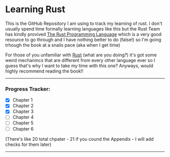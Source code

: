 # Learning Rust

This is the GitHub Repository I am using to track my learning of rust. I don't usually spend time formally learning languages like this but the Rust Team has kindly provived [The Rust Programming Language](https://doc.rust-lang.org/book/title-page.html) which is a very good resource to go through and I have nothing better to do (false!) so I'm going trhough the book at a snails pace (aka when I get time) 

For those of you unfamiliar with [Rust](https://www.rust-lang.org/) (what are you doing?) it's got some weird mechanincs that are different from every other language ever so I guess that's why I want to take my time with this one? Anyways, would highly recommend reading the book!!

---

### Progress Tracker: 

- [x] Chapter 1
- [x] Chapter 2
- [x] Chapter 3
- [ ] Chapter 4
- [ ] Chapter 5
- [ ] Chapter 6

(There's like 20 total chpater - 21 if you cound the Appendix - I will add checks for them later) 

---
